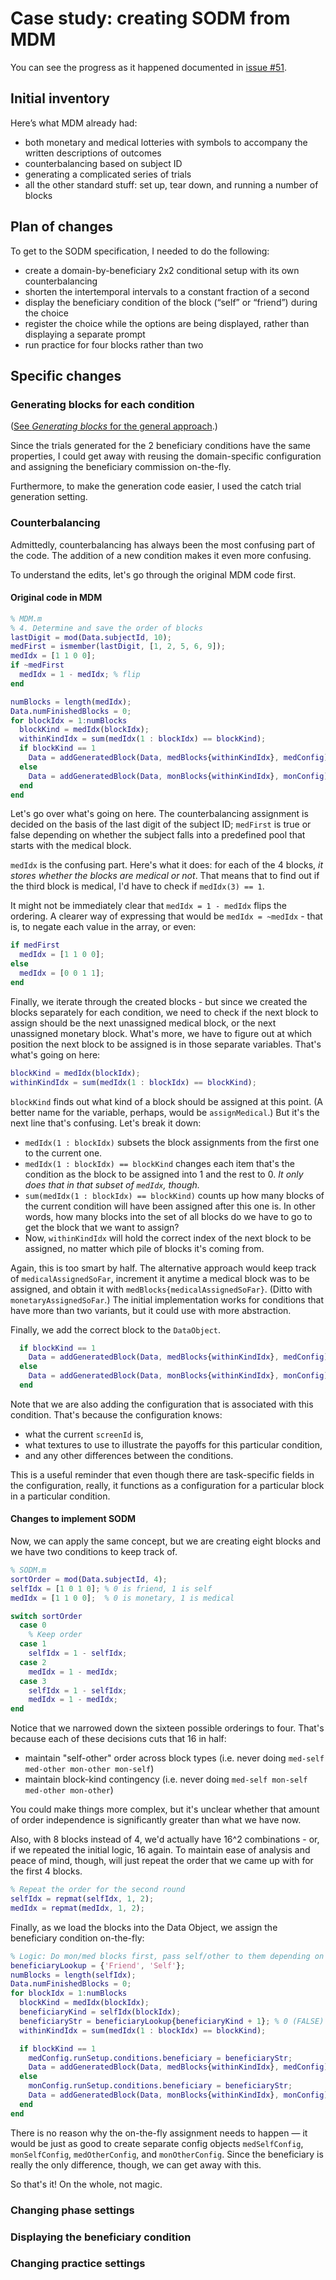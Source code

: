 # Case study: creating SODM from MDM

You can see the progress as it happened documented in [issue #51](https://github.com/YaleDecisionNeuro/PsychTaskFramework/issues/51).

## Initial inventory

Here’s what MDM already had: 

* both monetary and medical lotteries with symbols to accompany the written descriptions of outcomes
* counterbalancing based on subject ID
* generating a complicated series of trials
* all the other standard stuff: set up, tear down, and running a number of blocks

## Plan of changes

To get to the SODM specification, I needed to do the following:

* create a domain-by-beneficiary 2x2 conditional setup with its own counterbalancing
* shorten the intertemporal intervals to a constant fraction of a second
* display the beneficiary condition of the block (“self” or “friend”) during the choice
* register the choice while the options are being displayed, rather than displaying a separate prompt
* run practice for four blocks rather than two

## Specific changes
### Generating blocks for each condition

([See *Generating blocks* for the general approach](../Generating-blocks.md).)

Since the trials generated for the 2 beneficiary conditions have the same properties, I could get away with reusing the domain-specific configuration and assigning the beneficiary commission on-the-fly.

Furthermore, to make the generation code easier, I used the catch trial generation setting.

### Counterbalancing

Admittedly, counterbalancing has always been the most confusing part of the code. The addition of a new condition makes it even more confusing.

To understand the edits, let's go through the original MDM code first.

#### Original code in MDM

```matlab
% MDM.m
% 4. Determine and save the order of blocks
lastDigit = mod(Data.subjectId, 10);
medFirst = ismember(lastDigit, [1, 2, 5, 6, 9]);
medIdx = [1 1 0 0];
if ~medFirst
  medIdx = 1 - medIdx; % flip
end

numBlocks = length(medIdx);
Data.numFinishedBlocks = 0;
for blockIdx = 1:numBlocks
  blockKind = medIdx(blockIdx);
  withinKindIdx = sum(medIdx(1 : blockIdx) == blockKind);
  if blockKind == 1
    Data = addGeneratedBlock(Data, medBlocks{withinKindIdx}, medConfig);
  else
    Data = addGeneratedBlock(Data, monBlocks{withinKindIdx}, monConfig);
  end
end
```

Let's go over what's going on here. The counterbalancing assignment is decided on the basis of the last digit of the subject ID; `medFirst` is true or false depending on whether the subject falls into a predefined pool that starts with the medical block.

`medIdx` is the confusing part. Here's what it does: for each of the 4 blocks, *it stores whether the blocks are medical or not*. That means that to find out if the third block is medical, I'd have to check if `medIdx(3) == 1`.

It might not be immediately clear that `medIdx = 1 - medIdx` flips the ordering. A clearer way of expressing that would be `medIdx = ~medIdx` - that is, to negate each value in the array, or even:

```matlab
if medFirst
  medIdx = [1 1 0 0];
else
  medIdx = [0 0 1 1];
end
```

Finally, we iterate through the created blocks - but since we created the blocks separately for each condition, we need to check if the next block to assign should be the next unassigned medical block, or the next unassigned monetary block. What's more, we have to figure out at which position the next block to be assigned is in those separate variables. That's what's going on here:

```matlab
blockKind = medIdx(blockIdx);
withinKindIdx = sum(medIdx(1 : blockIdx) == blockKind);
```
`blockKind` finds out what kind of a block should be assigned at this point. (A better name for the variable, perhaps, would be `assignMedical`.)  But it's the next line that's confusing. Let's break it down:

* `medIdx(1 : blockIdx)` subsets the block assignments from the first one to the current one.
* `medIdx(1 : blockIdx) == blockKind` changes each item that's the condition as the block to be assigned into 1 and the rest to 0. *It only does that in that subset of `medIdx`, though.* 
* `sum(medIdx(1 : blockIdx) == blockKind)` counts up how many blocks of the current condition will have been assigned after this one is. In other words, how many blocks into the set of all blocks do we have to go to get the block that we want to assign?
* Now, `withinKindIdx` will hold the correct index of the next block to be assigned, no matter which pile of blocks it's coming from.

Again, this is too smart by half. The alternative approach would keep track of `medicalAssignedSoFar`, increment it anytime a medical block was to be assigned, and obtain it with `medBlocks{medicalAssignedSoFar}`. (Ditto with `monetaryAssignedSoFar`.) The initial implementation works for conditions that have more than two variants, but it could use with more abstraction.

Finally, we add the correct block to the `DataObject`. 

```matlab
  if blockKind == 1
    Data = addGeneratedBlock(Data, medBlocks{withinKindIdx}, medConfig);
  else
    Data = addGeneratedBlock(Data, monBlocks{withinKindIdx}, monConfig);
  end
```

Note that we are also adding the configuration that is associated with this condition. That's because the configuration knows:

* what the current `screenId` is,
* what textures to use to illustrate the payoffs for this particular condition,
* and any other differences between the conditions.

This is a useful reminder that even though there are task-specific fields in the configuration, really, it functions as a configuration for a particular block in a particular condition.

#### Changes to implement SODM

Now, we can apply the same concept, but we are creating eight blocks and we have two conditions to keep track of. 

```matlab
% SODM.m
sortOrder = mod(Data.subjectId, 4);
selfIdx = [1 0 1 0]; % 0 is friend, 1 is self
medIdx = [1 1 0 0];  % 0 is monetary, 1 is medical

switch sortOrder
  case 0
    % Keep order
  case 1
    selfIdx = 1 - selfIdx;
  case 2
    medIdx = 1 - medIdx;
  case 3
    selfIdx = 1 - selfIdx;
    medIdx = 1 - medIdx;
end
```

Notice that we narrowed down the sixteen possible orderings to four. That's because each of these decisions cuts that 16 in half:

* maintain "self-other" order across block types (i.e. never doing `med-self med-other mon-other mon-self`)
* maintain block-kind contingency (i.e. never doing `med-self mon-self med-other mon-other`)

You could make things more complex, but it's unclear whether that amount of order independence is significantly greater than what we have now.

Also, with 8 blocks instead of 4, we'd actually have 16^2 combinations - or, if we repeated the initial logic, 16 again. To maintain ease of analysis and peace of mind, though, will just repeat the order that we came up with for the first 4 blocks.

```matlab
% Repeat the order for the second round
selfIdx = repmat(selfIdx, 1, 2);
medIdx = repmat(medIdx, 1, 2);
```

Finally, as we load the blocks into the Data Object, we assign the beneficiary condition on-the-fly:

```matlab
% Logic: Do mon/med blocks first, pass self/other to them depending on selfIdx
beneficiaryLookup = {'Friend', 'Self'};
numBlocks = length(selfIdx);
Data.numFinishedBlocks = 0;
for blockIdx = 1:numBlocks
  blockKind = medIdx(blockIdx);
  beneficiaryKind = selfIdx(blockIdx);
  beneficiaryStr = beneficiaryLookup{beneficiaryKind + 1}; % 0 (FALSE) -> 1st element in array
  withinKindIdx = sum(medIdx(1 : blockIdx) == blockKind);

  if blockKind == 1
    medConfig.runSetup.conditions.beneficiary = beneficiaryStr;
    Data = addGeneratedBlock(Data, medBlocks{withinKindIdx}, medConfig);
  else
    monConfig.runSetup.conditions.beneficiary = beneficiaryStr;
    Data = addGeneratedBlock(Data, monBlocks{withinKindIdx}, monConfig);
  end
end
```

There is no reason why the on-the-fly assignment needs to happen — it would be just as good to create separate config objects `medSelfConfig`, `monSelfConfig`, `medOtherConfig`, and `monOtherConfig`. Since the beneficiary is really the only difference, though, we can get away with this.

So that's it! On the whole, not magic.

### Changing phase settings
### Displaying the beneficiary condition
### Changing practice settings
